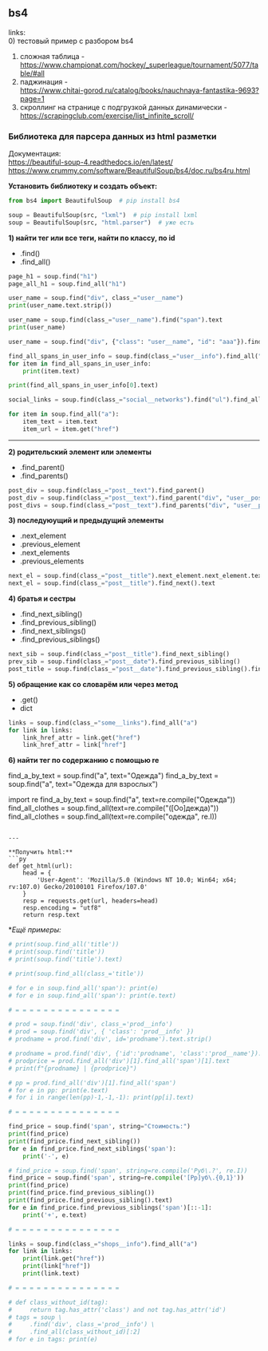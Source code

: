 ## bs4

links:  
0) тестовый пример с разбором bs4  
1) сложная таблица -  
https://www.championat.com/hockey/_superleague/tournament/5077/table/#all  
2) паджинация -  
https://www.chitai-gorod.ru/catalog/books/nauchnaya-fantastika-9693?page=1  
3) скроллинг на странице с подгрузкой данных динамически -  
https://scrapingclub.com/exercise/list_infinite_scroll/  

### Библиотека для парсера данных из html разметки  

Документация:  
https://beautiful-soup-4.readthedocs.io/en/latest/  
https://www.crummy.com/software/BeautifulSoup/bs4/doc.ru/bs4ru.html  

**Установить библиотеку и создать объект:**  

```py
from bs4 import BeautifulSoup  # pip install bs4

soup = BeautifulSoup(src, "lxml")  # pip install lxml
soup = BeautifulSoup(src, "html.parser")  # уже есть
```

**1) найти тег или все теги, найти по классу, по id**  
- .find()  
- .find_all()  

```py
page_h1 = soup.find("h1")
page_all_h1 = soup.find_all("h1")

user_name = soup.find("div", class_="user__name")
print(user_name.text.strip())

user_name = soup.find(class_="user__name").find("span").text
print(user_name)

user_name = soup.find("div", {"class": "user__name", "id": "aaa"}).find("span").text

find_all_spans_in_user_info = soup.find(class_="user__info").find_all("span")
for item in find_all_spans_in_user_info:
    print(item.text)

print(find_all_spans_in_user_info[0].text)

social_links = soup.find(class_="social__networks").find("ul").find_all("a")

for item in soup.find_all("a"):
    item_text = item.text
    item_url = item.get("href")
```

---  

**2) родительский элемент или элементы**  
- .find_parent()  
- .find_parents()  

```py
post_div = soup.find(class_="post__text").find_parent()
post_div = soup.find(class_="post__text").find_parent("div", "user__post")
post_divs = soup.find(class_="post__text").find_parents("div", "user__post")
```

**3) последуюущий и предыдущий элементы**  

- .next_element  
- .previous_element  
- .next_elements  
- .previous_elements  

```py
next_el = soup.find(class_="post__title").next_element.next_element.text
next_el = soup.find(class_="post__title").find_next().text
```

**4) братья и сестры**  

- .find_next_sibling()  
- .find_previous_sibling()  
- .find_next_siblings()  
- .find_previous_siblings()  

```py
next_sib = soup.find(class_="post__title").find_next_sibling()
prev_sib = soup.find(class_="post__date").find_previous_sibling()
post_title = soup.find(class_="post__date").find_previous_sibling().find_next().text
```

**5) обращение как со словарём или через метод**  

- .get()  
- dict  

```py
links = soup.find(class_="some__links").find_all("a")
for link in links:
    link_href_attr = link.get("href")
    link_href_attr = link["href"]
```

**6) найти тег по содержанию с помощью re**  

find_a_by_text = soup.find("a", text="Одежда")
find_a_by_text = soup.find("a", text="Одежда для взрослых")

import re
find_a_by_text = soup.find("a", text=re.compile("Одежда"))
find_all_clothes = soup.find_all(text=re.compile("([Оо]дежда)"))
find_all_clothes = soup.find_all(text=re.compile("одежда", re.I))
```

---  

**Получить html:**  
```py
def get_html(url):
    head = {
        'User-Agent': 'Mozilla/5.0 (Windows NT 10.0; Win64; x64; rv:107.0) Gecko/20100101 Firefox/107.0'
    }
    resp = requests.get(url, headers=head)
    resp.encoding = "utf8"
    return resp.text
```

**Ещё примеры:*  

```py
# print(soup.find_all('title'))
# print(soup.find('title'))
# print(soup.find('title').text)

# print(soup.find_all(class_='title'))

# for e in soup.find_all('span'): print(e)
# for e in soup.find_all('span'): print(e.text)

# = = = = = = = = = = = = = = = 

# prod = soup.find('div', class_='prod__info')
# prod = soup.find('div', { 'class': 'prod__info' })
# prodname = prod.find('div', id='prodname').text.strip()

# prodname = prod.find('div', {'id':'prodname', 'class':'prod__name'}).text.strip()
# prodprice = prod.find_all('div')[1].find_all('span')[1].text
# print(f"{prodname} | {prodprice}")

# pp = prod.find_all('div')[1].find_all('span')
# for e in pp: print(e.text)
# for i in range(len(pp)-1,-1,-1): print(pp[i].text)

# = = = = = = = = = = = = = = = 

find_price = soup.find('span', string="Стоимость:")
print(find_price)
print(find_price.find_next_sibling())
for e in find_price.find_next_siblings('span'):
    print('-', e)

# find_price = soup.find('span', string=re.compile('Руб\.?', re.I))
find_price = soup.find('span', string=re.compile('[Рр]уб\.{0,1}'))
print(find_price)
print(find_price.find_previous_sibling())
print(find_price.find_previous_sibling().text)
for e in find_price.find_previous_siblings('span')[::-1]:
    print('+', e.text)

# = = = = = = = = = = = = = = = 

links = soup.find(class_="shops__info").find_all("a")
for link in links:
    print(link.get("href"))
    print(link["href"])
    print(link.text)

# = = = = = = = = = = = = = = = 

# def class_without_id(tag):
#     return tag.has_attr('class') and not tag.has_attr('id')
# tags = soup \
#     .find('div', class_='prod__info') \
#     .find_all(class_without_id)[:2]
# for e in tags: print(e)

```
